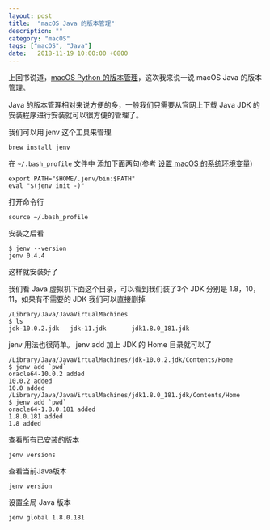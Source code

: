 ```yaml
---
layout: post
title:  "macOS Java 的版本管理"
description: ""
category: "macOS"
tags: ["macOS", "Java"]
date:   2018-11-19 10:00:00 +0800
---
```


上回书说道，[macOS Python 的版本管理](https://notes.0xl2oot.cn/macos/2018/11/19/macos-python-versions.html)，这次我来说一说 macOS Java 的版本管理。

Java 的版本管理相对来说方便的多，一般我们只需要从官网上下载 Java JDK 的安装程序进行安装就可以很方便的管理了。

我们可以用 jenv 这个工具来管理

```
brew install jenv
```

在 `~/.bash_profile` 文件中 添加下面两句(参考 [设置 macOS 的系统环境变量](https://notes.0xl2oot.cn/macos/2018/11/07/setting-up-environment-variables-in-macos-sierra.html))

```
export PATH="$HOME/.jenv/bin:$PATH"
eval "$(jenv init -)"
```

打开命令行

```
source ~/.bash_profile
```


安装之后看

```
$ jenv --version
jenv 0.4.4
```

这样就安装好了

我们看 Java 虚拟机下面这个目录，可以看到我们装了3个 JDK 分别是 1.8，10，11，如果有不需要的 JDK 我们可以直接删掉


```
/Library/Java/JavaVirtualMachines   
$ ls
jdk-10.0.2.jdk   jdk-11.jdk       jdk1.8.0_181.jdk
```

jenv 用法也很简单。 jenv add 加上 JDK 的 Home 目录就可以了


```
/Library/Java/JavaVirtualMachines/jdk-10.0.2.jdk/Contents/Home   
$ jenv add `pwd`
oracle64-10.0.2 added
10.0.2 added
10.0 added
/Library/Java/JavaVirtualMachines/jdk1.8.0_181.jdk/Contents/Home   
$ jenv add `pwd`
oracle64-1.8.0.181 added
1.8.0.181 added
1.8 added
```

查看所有已安装的版本

```
jenv versions
```

查看当前Java版本


```
jenv version
```

设置全局 Java 版本

```
jenv global 1.8.0.181
```
